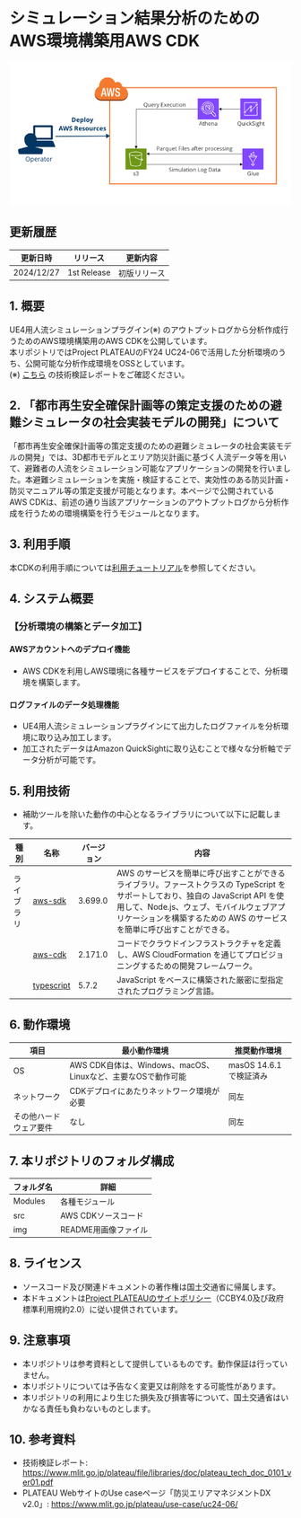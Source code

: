 # シミュレーション結果分析のためのAWS環境構築用AWS CDK

![概要](./Contents/img/index.png)

## 更新履歴
| 更新日時 | リリース | 更新内容 |
| ---- | ---- | ---- |
| 2024/12/27 | 1st Release | 初版リリース |

## 1. 概要
UE4用人流シミュレーションプラグイン(※) のアウトプットログから分析作成行うためのAWS環境構築用のAWS CDKを公開しています。<br>
本リポジトリではProject PLATEAUのFY24 UC24-06で活用した分析環境のうち、公開可能な分析作成環境をOSSとしています。<br>
(※) [こちら](https://www.mlit.go.jp/plateau/file/libraries/doc/plateau_tech_doc_0101_ver01.pdf) の技術検証レポートをご確認ください。

## 2. 「都市再生安全確保計画等の策定支援のための避難シミュレータの社会実装モデルの開発」について

「都市再生安全確保計画等の策定支援のための避難シミュレータの社会実装モデルの開発」では、3D都市モデルとエリア防災計画に基づく人流データ等を用いて、避難者の人流をシミュレーション可能なアプリケーションの開発を行いました。本避難シミュレーションを実施・検証することで、実効性のある防災計画・防災マニュアル等の策定支援が可能となります。本ページで公開されているAWS CDKは、前述の通り当該アプリケーションのアウトプットログから分析作成を行うための環境構築を行うモジュールとなります。

## 3. 利用手順
本CDKの利用手順については[利用チュートリアル](https://project-plateau.github.io/People-Flow-Simulation-Analysis-AWS-CDK/)を参照してください。

## 4. システム概要
### 【分析環境の構築とデータ加工】
#### AWSアカウントへのデプロイ機能
- AWS CDKを利用しAWS環境に各種サービスをデプロイすることで、分析環境を構築します。<br>
#### ログファイルのデータ処理機能
- UE4用人流シミュレーションプラグインにて出力したログファイルを分析環境に取り込み加工します。<br>
- 加工されたデータはAmazon QuickSightに取り込むことで様々な分析軸でデータ分析が可能です。<br>

## 5. 利用技術
- 補助ツールを除いた動作の中心となるライブラリについて以下に記載します。<br>

| 種別              | 名称   | バージョン | 内容 |
| ----------------- | --------|-------------|-----------------------------|
| ライブラリ      | [aws-sdk](https://github.com/aws/aws-sdk-js-v3) | 3.699.0 | AWS のサービスを簡単に呼び出すことができるライブラリ。ファーストクラスの TypeScript をサポートしており、独自の JavaScript API を使用して、Node.js、ウェブ、モバイルウェブアプリケーションを構築するための AWS のサービスを簡単に呼び出すことができる。 |
|       | [aws-cdk](https://github.com/aws/aws-cdk) | 2.171.0 | コードでクラウドインフラストラクチャを定義し、AWS CloudFormation を通じてプロビジョニングするための開発フレームワーク。 |
|       | [typescript](https://www.typescriptlang.org/) | 5.7.2 | JavaScript をベースに構築された厳密に型指定されたプログラミング言語。 |

## 6. 動作環境
| 項目               | 最小動作環境                                                                                                                                                                                                                                                                                                                                    | 推奨動作環境                   | 
| ------------------ | ----------------------------------------------------------------------------------------------------------------------------------------------------------------------------------------------------------------------------------------------------------------------------------------------------------------------------------------------- | ------------------------------ | 
| OS                 | AWS CDK自体は、Windows、macOS、Linuxなど、主要なOSで動作可能                                                                                                                                                                                                                                                                                                                  |  masOS 14.6.1で検証済み | 
| ネットワーク       | CDKデプロイにあたりネットワーク環境が必要 |  同左                            | 
| その他ハードウェア要件                | なし                                                                                                                                                                                                                                                                                                                               | 同左              |  

## 7. 本リポジトリのフォルダ構成
| フォルダ名 |　詳細 |
|-|-|
| Modules | 各種モジュール |
| src | AWS CDKソースコード |
| img | README用画像ファイル |


## 8. ライセンス

- ソースコード及び関連ドキュメントの著作権は国土交通省に帰属します。
- 本ドキュメントは[Project PLATEAUのサイトポリシー](https://www.mlit.go.jp/plateau/site-policy/)（CCBY4.0及び政府標準利用規約2.0）に従い提供されています。

## 9. 注意事項

- 本リポジトリは参考資料として提供しているものです。動作保証は行っていません。
- 本リポジトリについては予告なく変更又は削除をする可能性があります。
- 本リポジトリの利用により生じた損失及び損害等について、国土交通省はいかなる責任も負わないものとします。

## 10. 参考資料
- 技術検証レポート: https://www.mlit.go.jp/plateau/file/libraries/doc/plateau_tech_doc_0101_ver01.pdf
- PLATEAU WebサイトのUse caseページ「防災エリアマネジメントDX v2.0」: https://www.mlit.go.jp/plateau/use-case/uc24-06/